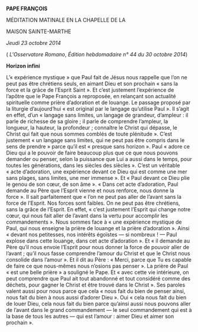 **PAPE FRANÇOIS**

MÉDITATION MATINALE EN LA CHAPELLE DE LA

MAISON SAINTE-MARTHE

*Jeudi 23 octobre 2014*

( *L'Osservatore Romano*, *Édition hebdomadaire n° 44 du 30 octobre 2014*)

**Horizon infini**

L’« expérience mystique » que Paul fait de Jésus nous rappelle que l’on ne peut pas être chrétiens seuls, en aimant Dieu et son prochain « sans la force et la grâce de l’Esprit Saint ». Et c’est justement l’expérience de l’apôtre que le Pape François a reproposée, en relançant son actualité spirituelle comme prière d’adoration et de louange. Le passage proposé par la liturgie d’aujourd’hui « est original par le langage qu’utilise Paul ». Il s’agit en effet, d’un « langage sans limites, un langage de grandeur, d’ampleur : il parle de richesse de sa gloire ; il parle de comprendre l’ampleur, la longueur, la hauteur, la profondeur ; connaître le Christ qui dépasse, le Christ qui fait que nous sommes comblés de toute plénitude ». C’est justement « un langage sans limites, qui ne peut pas être compris dans le sens de prendre » parce qu’il est « presque sans horizon ». Paul « adore ce Dieu qui a le pouvoir de faire beaucoup plus que ce que nous pouvons demander ou penser, selon la puissance que Lui a aussi dans le temps, pour toutes les générations, dans les siècles des siècles ». C’est un véritable « acte d’adoration, une expérience devant ce Dieu qui est comme une mer sans plages, sans limites, une mer immense ». Et « Paul devant ce Dieu plie le genou de son cœur, de son âme ». « Dans cet acte d’adoration, Paul demande au Père que l’Esprit vienne et nous renforce, nous donne la force ». Il sait parfaitement que « l’on ne peut pas aller de l’avant sans la force de l’Esprit. Nos forces sont faibles. On ne peut pas être chrétiens, sans la grâce de l’Esprit. En effet, « c’est justement l’Esprit qui change notre cœur, qui nous fait aller de l’avant dans la vertu pour accomplir les commandements ». Nous sommes face à « une expérience mystique de Paul, qui nous enseigne la prière de louange et la prière d’adoration ». Ainsi « devant nos petitesses, nos intérêts égoïstes — si nombreux ! — Paul explose dans cette louange, dans cet acte d’adoration ». Et « il demande au Père qu’il nous envoie l’Esprit pour nous donner la force de pouvoir aller de l’avant ; qu’il nous fasse comprendre l’amour du Christ et que le Christ nous consolide dans l’amour ». Et il dit au Père : « Merci, parce que Tu es capable de faire ce que nous-mêmes nous n’osions pas penser ». La prière de Paul « est une belle prière » a souligné le Pape. Et « avec cette vie intérieure, on peut comprendre que Paul ait tout abandonné et tout considéré comme des déchets, pour gagner le Christ et être trouvé dans le Christ ». Ses paroles valent aussi pour nous parce que cela « nous fait du bien de penser ainsi, nous fait du bien à nous aussi d’adorer Dieu ». Oui « cela nous fait du bien de louer Dieu, cela nous fait du bien parce qu’ainsi aussi nous pouvons aller de l’avant dans le grand commandement — le seul commandement qui est à la base de tous les autres — qui est l’amour : aimer Dieu et aimer son prochain ».
